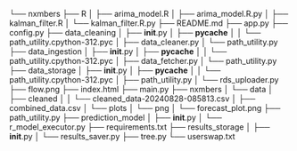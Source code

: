 └── nxmbers
    ├── R
    │   ├── arima_model.R
    │   ├── arima_model.R.py
    │   ├── kalman_filter.R
    │   └── kalman_filter.R.py
    ├── README.md
    ├── app.py
    ├── config.py
    ├── data_cleaning
    │   ├── __init__.py
    │   ├── __pycache__
    │   │   └── path_utility.cpython-312.pyc
    │   ├── data_cleaner.py
    │   └── path_utility.py
    ├── data_ingestion
    │   ├── __init__.py
    │   ├── __pycache__
    │   │   └── path_utility.cpython-312.pyc
    │   ├── data_fetcher.py
    │   └── path_utility.py
    ├── data_storage
    │   ├── __init__.py
    │   ├── __pycache__
    │   │   └── path_utility.cpython-312.pyc
    │   ├── path_utility.py
    │   └── rds_uploader.py
    ├── flow.png
    ├── index.html
    ├── main.py
    ├── nxmbers
    │   └── data
    │       ├── cleaned
    │       │   └── cleaned_data-20240828-085813.csv
    │       ├── combined_data.csv
    │       └── plots
    │           └── png
    │               └── forecast_plot.png
    ├── path_utility.py
    ├── prediction_model
    │   ├── __init__.py
    │   └── r_model_executor.py
    ├── requirements.txt
    ├── results_storage
    │   ├── __init__.py
    │   └── results_saver.py
    ├── tree.py
    └── userswap.txt
